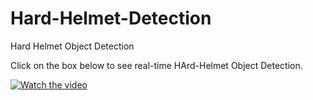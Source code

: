# Hard-Helmet-Detection
Hard Helmet Object Detection

Click on the box below to see real-time HArd-Helmet Object Detection.

[![Watch the video](https://via.placeholder.com/150)](https://drive.google.com/file/d/1XSxaKPh3CNs-yHkTHZheYZTjR4Joc9K-/view?usp=sharing/autoplay-video.mp4)

